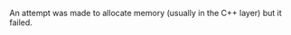 
An attempt was made to allocate memory (usually in the C++ layer) but it
failed.

<a id="ERR_METHOD_NOT_IMPLEMENTED"></a>
